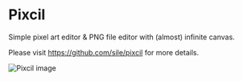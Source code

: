 Pixcil
======

Simple pixel art editor & PNG file editor with (almost) infinite canvas.

Please visit https://github.com/sile/pixcil for more details.

![Pixcil image](https://github.com/sile/pixcil/raw/main/web/pixcil.png)
